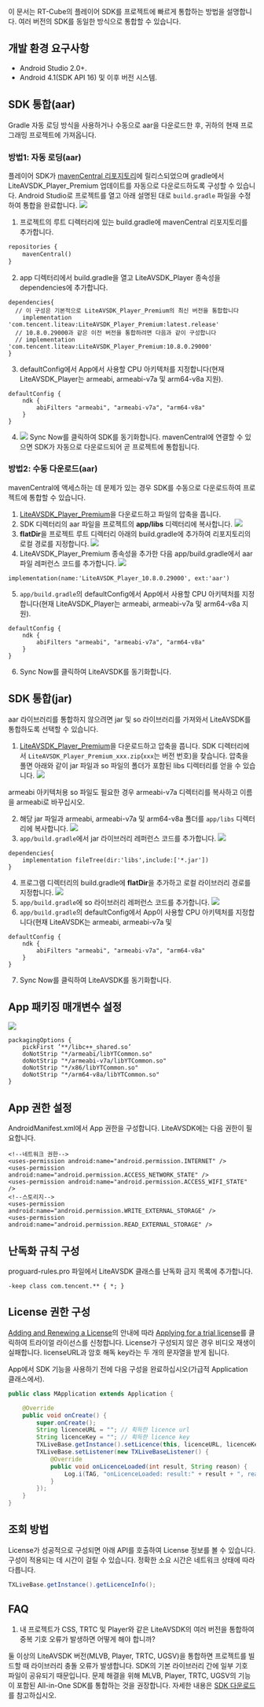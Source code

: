 이 문서는 RT-Cube의 플레이어 SDK를 프로젝트에 빠르게 통합하는 방법을 설명합니다. 여러 버전의 SDK를 동일한 방식으로 통합할 수 있습니다.

## 개발 환경 요구사항
- Android Studio 2.0+.
- Android 4.1(SDK API 16) 및 이후 버전 시스템.

## SDK 통합(aar)
Gradle 자동 로딩 방식을 사용하거나 수동으로 aar을 다운로드한 후, 귀하의 현재 프로그래밍 프로젝트에 가져옵니다.

### 방법1: 자동 로딩(aar) 
플레이어 SDK가 [mavenCentral 리포지토리](https://repo1.maven.org/maven2/com/tencent/liteav/LiteAVSDK_Player_Premium/)에 릴리스되었으며 gradle에서 LiteAVSDK_Player_Premium 업데이트를 자동으로 다운로드하도록 구성할 수 있습니다.
Android Studio로 프로젝트를 열고 아래 설명된 대로 `build.gradle` 파일을 수정하여 통합을 완료합니다.
![](https://qcloudimg.tencent-cloud.cn/raw/7de67c57e87f2803217b77ed308d537d.png)

1. 프로젝트의 루트 디렉터리에 있는 build.gradle에 mavenCentral 리포지토리를 추가합니다.
```xml
repositories {
    mavenCentral()
}
```

2. app 디렉터리에서 build.gradle을 열고 LiteAVSDK_Player 종속성을 dependencies에 추가합니다.
```
dependencies{
  // 이 구성은 기본적으로 LiteAVSDK_Player_Premium의 최신 버전을 통합합니다
	implementation 'com.tencent.liteav:LiteAVSDK_Player_Premium:latest.release'
  // 10.8.0.29000과 같은 이전 버전을 통합하려면 다음과 같이 구성합니다
  // implementation 'com.tencent.liteav:LiteAVSDK_Player_Premium:10.8.0.29000'
}
```
3. defaultConfig에서 App에서 사용할 CPU 아키텍처를 지정합니다(현재 LiteAVSDK_Player는 armeabi, armeabi-v7a 및 arm64-v8a 지원).
```
defaultConfig {
	ndk {
		abiFilters "armeabi", "armeabi-v7a", "arm64-v8a"
	}
}
```
4. ![](https://main.qcloudimg.com/raw/d6b018054b535424bb23e42d33744d03.png) Sync Now를 클릭하여 SDK를 동기화합니다. mavenCentral에 연결할 수 있으면 SDK가 자동으로 다운로드되어 곧 프로젝트에 통합됩니다.

### 방법2: 수동 다운로드(aar)
mavenCentral에 액세스하는 데 문제가 있는 경우 SDK를 수동으로 다운로드하여 프로젝트에 통합할 수 있습니다.
1. [LiteAVSDK_Player_Premium](https://liteav.sdk.qcloud.com/download/latest/TXLiteAVSDK_Player_Premium_Android_latest.zip)을 다운로드하고 파일의 압축을 풉니다.
2. SDK 디렉터리의 aar 파일을 프로젝트의 **app/libs** 디렉터리에 복사합니다.
    ![](https://qcloudimg.tencent-cloud.cn/raw/ab00ad0f12a271750d6f84f7333f8cd3.png)
3. **flatDir**을 프로젝트 루트 디렉터리 아래의 build.gradle에 추가하여 리포지토리의 로컬 경로를 지정합니다.
    ![](https://main.qcloudimg.com/raw/726771558714a2b4fae8dc1a59c33ffc.png) 
4. LiteAVSDK_Player_Premium 종속성을 추가한 다음 app/build.gradle에서 aar 파일 레퍼런스 코드를 추가합니다.
    ![](https://qcloudimg.tencent-cloud.cn/raw/ac9ab42dda8992d435832c605f1e6798.png)
```
implementation(name:'LiteAVSDK_Player_10.8.0.29000', ext:'aar')
```
5. `app/build.gradle`의 defaultConfig에서 App에서 사용할 CPU 아키텍처를 지정합니다(현재 LiteAVSDK_Player는 armeabi, armeabi-v7a 및 arm64-v8a 지원).
```
defaultConfig {
	ndk {
		abiFilters "armeabi", "armeabi-v7a", "arm64-v8a"
	}
}
```
6. Sync Now를 클릭하여 LiteAVSDK를 동기화합니다.

## SDK 통합(jar)
aar 라이브러리를 통합하지 않으려면 jar 및 so 라이브러리를 가져와서 LiteAVSDK를 통합하도록 선택할 수 있습니다.

1. [LiteAVSDK_Player_Premium](https://liteav.sdk.qcloud.com/download/latest/TXLiteAVSDK_Player_Premium_Android_latest.zip)을 다운로드하고 압축을 풉니다. SDK 디렉터리에서 `LiteAVSDK_Player_Premium_xxx.zip`(`xxx`는 버전 번호)을 찾습니다. 압축을 풀면 아래와 같이 jar 파일과 so 파일의 폴더가 포함된 libs 디렉터리를 얻을 수 있습니다.
    ![](https://qcloudimg.tencent-cloud.cn/raw/ab82529bd214ba8488f29b45b38f61f6.png)

  armeabi 아키텍처용 so 파일도 필요한 경우 armeabi-v7a 디렉터리를 복사하고 이름을 armeabi로 바꾸십시오.

2. 해당 jar 파일과 armeabi, armeabi-v7a 및 arm64-v8a 폴더를 `app/libs` 디렉터리에 복사합니다.
    ![](https://main.qcloudimg.com/raw/d9b6339cb52fb85afda42de6001be337.png)
3. `app/build.gradle`에서 jar 라이브러리 레퍼런스 코드를 추가합니다.
    ![](https://main.qcloudimg.com/raw/695520309d9a01b19ce2f50439a42890.png)      
```
dependencies{
	implementation fileTree(dir:'libs',include:['*.jar'])
}
```
4. 프로그램 디렉터리의 build.gradle에 **flatDir**을 추가하고 로컬 라이브러리 경로를 지정합니다.
![](https://main.qcloudimg.com/raw/6c68b846f6f7258ae4d96bc1d95d7816.png)
5. `app/build.gradle`에 so 라이브러리 레퍼런스 코드를 추가합니다.
![](https://main.qcloudimg.com/raw/e0f2f39c5f53a9fd5ca084febdd4e637.png)
6. `app/build.gradle`의 defaultConfig에서 App이 사용할 CPU 아키텍처를 지정합니다(현재 LiteAVSDK는 armeabi, armeabi-v7a 및 
```
defaultConfig {
    ndk {
        abiFilters "armeabi", "armeabi-v7a", "arm64-v8a"
    }
}
```
7. Sync Now를 클릭하여 LiteAVSDK를 동기화합니다.

## App 패키징 매개변수 설정
![](https://main.qcloudimg.com/raw/dabfd69ee06e4d38bb3b51fc436c0ad1.png)
```
packagingOptions {
	pickFirst ’**/libc++_shared.so’
	doNotStrip "*/armeabi/libYTCommon.so"
	doNotStrip "*/armeabi-v7a/libYTCommon.so"
	doNotStrip "*/x86/libYTCommon.so"
	doNotStrip "*/arm64-v8a/libYTCommon.so"
} 
```

## App 권한 설정

AndroidManifest.xml에서 App 권한을 구성합니다. LiteAVSDK에는 다음 권한이 필요합니다.

```
<!--네트워크 권한-->
<uses-permission android:name="android.permission.INTERNET" />
<uses-permission android:name="android.permission.ACCESS_NETWORK_STATE" />
<uses-permission android:name="android.permission.ACCESS_WIFI_STATE" />
<!--스토리지-->
<uses-permission android:name="android.permission.WRITE_EXTERNAL_STORAGE" />
<uses-permission android:name="android.permission.READ_EXTERNAL_STORAGE" />
```

## 난독화 규칙 구성
proguard-rules.pro 파일에서 LiteAVSDK 클래스를 난독화 금지 목록에 추가합니다.

```
-keep class com.tencent.** { *; }
```

## License 권한 구성

[Adding and Renewing a License](https://www.tencentcloud.com/document/product/266/51098#.E7.94.B3.E8.AF.B7.E6.B5.8B.E8.AF.95.E7.89.88-license)의 안내에 따라 [Applying for a trial license](https://www.tencentcloud.com/document/product/266/51098)를 클릭하여 트라이얼 라이선스를 신청합니다. License가 구성되지 않은 경우 비디오 재생이 실패합니다. licenseURL과 암호 해독 key라는 두 개의 문자열을 받게 됩니다.

App에서 SDK 기능을 사용하기 전에 다음 구성을 완료하십시오(가급적 Application 클래스에서).

```java
public class MApplication extends Application {

    @Override
    public void onCreate() {
        super.onCreate();
        String licenceURL = ""; // 획득한 licence url
        String licenceKey = ""; // 획득한 licence key
        TXLiveBase.getInstance().setLicence(this, licenceURL, licenceKey);
        TXLiveBase.setListener(new TXLiveBaseListener() {
            @Override
            public void onLicenceLoaded(int result, String reason) {
                Log.i(TAG, "onLicenceLoaded: result:" + result + ", reason:" + reason);
            }
        });
    }
}
```

## 조회 방법

License가 성공적으로 구성되면 아래 API를 호출하여 License 정보를 볼 수 있습니다. 구성이 적용되는 데 시간이 걸릴 수 있습니다. 정확한 소요 시간은 네트워크 상태에 따라 다릅니다.

```java
TXLiveBase.getInstance().getLicenceInfo();
```

## FAQ

1. 내 프로젝트가 CSS, TRTC 및 Player와 같은 LiteAVSDK의 여러 버전을 통합하여 중복 기호 오류가 발생하면 어떻게 해야 합니까?

둘 이상의 LiteAVSDK 버전(MLVB, Player, TRTC, UGSV)을 통합하면 프로젝트를 빌드할 때 라이브러리 충돌 오류가 발생합니다. SDK의 기본 라이브러리 간에 일부 기호 파일이 공유되기 때문입니다. 문제 해결을 위해 MLVB, Player, TRTC, UGSV의 기능이 포함된 All-in-One SDK를 통합하는 것을 권장합니다. 자세한 내용은 [SDK 다운로드](https://www.tencentcloud.com/document/product/266/50561)를 참고하십시오.
